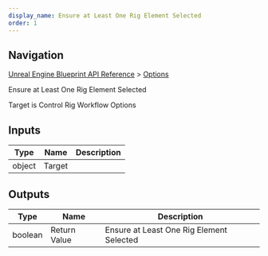 ```yaml
---
display_name: Ensure at Least One Rig Element Selected
order: 1
---
```

## Navigation

[Unreal Engine Blueprint API Reference](https://dev.epicgames.com/documentation/en-us/unreal-engine/BlueprintAPI) > [Options](https://dev.epicgames.com/documentation/en-us/unreal-engine/BlueprintAPI/Options)

Ensure at Least One Rig Element Selected

Target is Control Rig Workflow Options

## Inputs

| Type | Name | Description |
| --- | --- | --- |
| object | Target |  |

## Outputs

| Type | Name | Description |
| --- | --- | --- |
| boolean | Return Value | Ensure at Least One Rig Element Selected |
